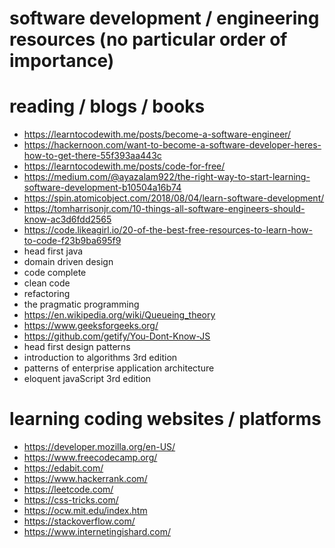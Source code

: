 # software development / engineering resources (no particular order of importance)


# reading / blogs / books

  * https://learntocodewith.me/posts/become-a-software-engineer/
  * https://hackernoon.com/want-to-become-a-software-developer-heres-how-to-get-there-55f393aa443c
  * https://learntocodewith.me/posts/code-for-free/
  * https://medium.com/@ayazalam922/the-right-way-to-start-learning-software-development-b10504a16b74
  * https://spin.atomicobject.com/2018/08/04/learn-software-development/
  * https://tomharrisonjr.com/10-things-all-software-engineers-should-know-ac3d6fdd2565
  * https://code.likeagirl.io/20-of-the-best-free-resources-to-learn-how-to-code-f23b9ba695f9
  * head first java 
  * domain driven design 
  * code complete 
  * clean code 
  * refactoring 
  * the pragmatic programming
  * https://en.wikipedia.org/wiki/Queueing_theory
  * https://www.geeksforgeeks.org/
  * https://github.com/getify/You-Dont-Know-JS
  * head first design patterns 
  * introduction to algorithms 3rd edition 
  * patterns of enterprise application architecture
  * eloquent javaScript 3rd edition 
  
# learning coding websites / platforms

  * https://developer.mozilla.org/en-US/
  * https://www.freecodecamp.org/
  * https://edabit.com/
  * https://www.hackerrank.com/
  * https://leetcode.com/
  * https://css-tricks.com/
  * https://ocw.mit.edu/index.htm
  * https://stackoverflow.com/
  * https://www.internetingishard.com/
